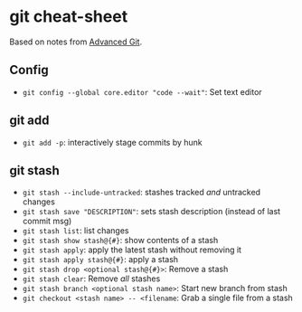 # git cheat-sheet

Based on notes from [Advanced Git](https://github.com/nnja/advanced-git/blob/master/presentation/slides.pdf).

## Config

- `git config --global core.editor "code --wait"`: Set text editor

## git add

- `git add -p`: interactively stage commits by hunk

## git stash

- `git stash --include-untracked`: stashes tracked *and* untracked changes
- `git stash save "DESCRIPTION"`: sets stash description (instead of last commit msg)
- `git stash list`: list changes
- `git stash show stash@{#}`: show contents of a stash
- `git stash apply`: apply the latest stash without removing it
- `git stash apply stash@{#}`: apply a stash
- `git stash drop <optional stash@{#}>`: Remove a stash
- `git stash clear`: Remove *all* stashes
- `git stash branch <optional stash name>`: Start new branch from stash
- `git checkout <stash name> -- <filename`: Grab a single file from a stash
